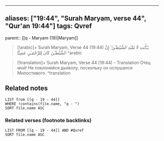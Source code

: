 
---
aliases: ["19:44", "Surah Maryam, verse 44", "Qur'an 19:44"]
tags: Qvref
---

parent:: [[q - Maryam (19)|Maryam]]

> [!arabic]+ Surah Maryam, Verse 44 (19:44)
> <span class="quran-arabic">يَـٰٓأَبَتِ لَا تَعْبُدِ ٱلشَّيْطَـٰنَ ۖ إِنَّ ٱلشَّيْطَـٰنَ كَانَ لِلرَّحْمَـٰنِ عَصِيًّا</span>
^arabic

> [!translation]+ Surah Maryam, Verse 44 (19:44) - Translation
> Отец мой! Не поклоняйся дьяволу, поскольку он ослушался Милостивого.
^translation



## Related notes
```dataview
LIST from [[q - 19 - 44]]
WHERE !contains(file.name, "q - ")
SORT file.name ASC
```

### Related verses (footnote backlinks)
```dataview
LIST FROM [[q - 19 - 44]] AND #Qvref
SORT file.name ASC
```

